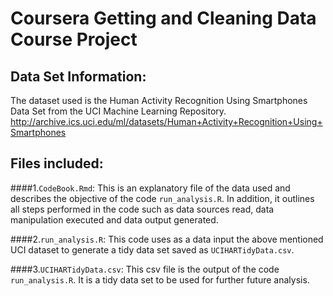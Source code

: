 # Coursera Getting and Cleaning Data Course Project


## Data Set Information:
The dataset used is the Human Activity Recognition Using Smartphones Data Set from 
the UCI Machine Learning Repository. 
http://archive.ics.uci.edu/ml/datasets/Human+Activity+Recognition+Using+Smartphones


## Files included:

####1.`CodeBook.Rmd`: 
This is an explanatory file of the data used and describes the objective of the code `run_analysis.R`.
In addition, it outlines all steps performed in the code such as data sources read, data manipulation executed
and data output generated.

####2.`run_analysis.R`:
This code uses as a data input the above mentioned UCI dataset to generate a tidy data set saved as `UCIHARTidyData.csv`. 


####3.`UCIHARTidyData.csv`:
This csv file is the output of the code `run_analysis.R`. It is a tidy data set to be used for further future analysis. 
